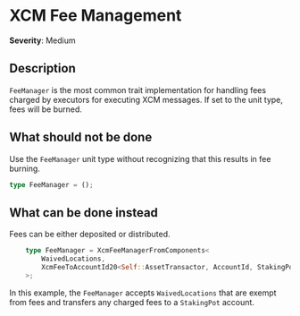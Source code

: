 # XCM Fee Management

**Severity**: Medium

## Description

`FeeManager` is the most common trait implementation for handling fees charged by executors for executing XCM messages. If set to the unit type, fees will be burned.

## What should not be done

Use the `FeeManager` unit type without recognizing that this results in fee burning.

```rust
type FeeManager = ();
```

## What can be done instead

Fees can be either deposited or distributed.

```rust
	type FeeManager = XcmFeeManagerFromComponents<
		WaivedLocations,
		XcmFeeToAccountId20<Self::AssetTransactor, AccountId, StakingPot>,
	>;
```

In this example, the `FeeManager` accepts `WaivedLocations` that are exempt from fees and transfers any charged fees to a `StakingPot` account.
